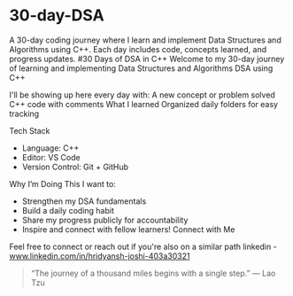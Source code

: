 # 30-day-DSA
A 30-day coding journey where I learn and implement Data Structures and Algorithms using C++. Each day includes code, concepts learned, and progress updates.
#30 Days of DSA in C++
Welcome to my 30-day journey of learning and implementing Data Structures and Algorithms DSA using C++ 

I'll be showing up here every day with:
   A new concept or problem solved
   C++ code with comments
   What I learned
   Organized daily folders for easy tracking

 Tech Stack
- Language: C++
- Editor: VS Code
- Version Control: Git + GitHub

 Why I’m Doing This
I want to:
- Strengthen my DSA fundamentals
- Build a daily coding habit
- Share my progress publicly for accountability
- Inspire and connect with fellow learners!
Connect with Me

Feel free to connect or reach out if you're also on a similar path
linkedin - www.linkedin.com/in/hridyansh-joshi-403a30321

> “The journey of a thousand miles begins with a single step.” — Lao Tzu

